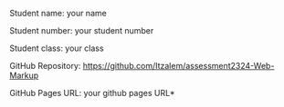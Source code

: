 Student name: your name  

Student number: your student number 

Student class: your class 

GitHub Repository: https://github.com/Itzalem/assessment2324-Web-Markup

GitHub Pages URL: your github pages URL* 

